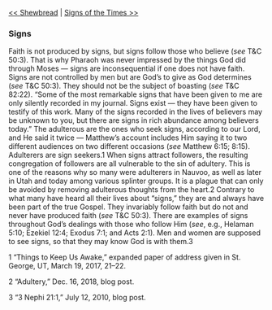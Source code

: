 [<< Shewbread](Shewbread.md)  |  [Signs of the Times >>](Signs%20of%20the%20Times.md)

### Signs
Faith is not produced by signs, but signs follow those who believe (*see* T&C 50:3). That is why Pharaoh was never impressed by the things God did through Moses — signs are inconsequential if one does not have faith. Signs are not controlled by men but are God’s to give as God determines (*see* T&C 50:3). They should not be the subject of boasting (*see* T&C 82:22). “Some of the most remarkable signs that have been given to me are only silently recorded in my journal. Signs exist — they have been given to testify of this work. Many of the signs recorded in the lives of believers may be unknown to you, but there are signs in rich abundance among believers today.” The adulterous are the ones who seek signs, according to our Lord, and He said it twice — Matthew’s account includes Him saying it to two different audiences on two different occasions (*see* Matthew 6:15; 8:15). Adulterers are sign seekers.1 When signs attract followers, the resulting congregation of followers are all vulnerable to the sin of adultery. This is one of the reasons why so many were adulterers in Nauvoo, as well as later in Utah and today among various splinter groups. It is a plague that can only be avoided by removing adulterous thoughts from the heart.2 Contrary to what many have heard all their lives about “signs,” they are and always have been part of the true Gospel. They invariably follow faith but do not and never have produced faith (*see* T&C 50:3). There are examples of signs throughout God’s dealings with those who follow Him (*see*, e.g., Helaman 5:10; Ezekiel 12:4; Exodus 7:1; and Acts 2:1). Men and women are supposed to see signs, so that they may know God is with them.3



1 “Things to Keep Us Awake,” expanded paper of address given in St. George, UT, March 19, 2017, 21–22.


2 “Adultery,” Dec. 16, 2018, blog post.


3 “3 Nephi 21:1,” July 12, 2010, blog post.